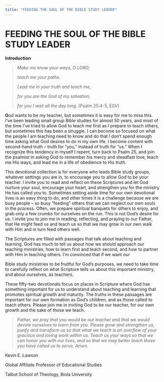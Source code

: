 ```yaml
---
title: "FEEDING THE SOUL OF THE BIBLE STUDY LEADER"
---
```

# FEEDING THE SOUL OF THE BIBLE STUDY LEADER

**Introduction**

> *Make me know your ways, O LORD;*
>
> *teach me your paths.*
>
> *Lead me in your truth and teach me,*
>
> *for you are the God of my salvation;*
>
> *for you I wait all the day long.* (Psalm 25:4-5, ESV)

**G**od wants to be my teacher, but sometimes it is easy for me to miss
this. I’ve been leading small group Bible studies for almost 50 years,
and most of the time I’ve tried to allow God to teach me first as I
prepare to teach others, but sometimes this has been a struggle. I can
become so focused on what the people I am teaching need to know and do
that I don’t spend enough time asking what God desires to do in my own
life. I become content with second-hand truth – truth for “you,” instead
of truth for “us.” When I recognize this tendency in myself I repent,
turn back to Psalm 25, and join the psalmist in asking God to remember
his mercy and steadfast love, teach me His ways, and lead me in a life
of obedience to His truth.

This devotional collection is for everyone who leads Bible study groups,
whatever settings you are in, to encourage you to allow God to be your
teacher. I invite you to read and reflect on these Scriptures and let
God nurture your soul, encourage your heart, and strengthen you for the
ministry He has called you to. Sometimes setting aside time for our own
devotional lives is an easy thing to do, and other times it is a
challenge because we are busy people – so busy “feeding” others that we
can neglect our own souls in the process. Often, we prepare spiritual
banquets for others to enjoy, and grab only a few crumbs for ourselves
on the run. This is not God’s desire for us. I invite you to join me in
reading, reflecting, and praying to our Father, that He might feed us
and teach us so that we may grow in our own walk with Him and in turn
feed others well.

The Scriptures are filled with passages that talk about teaching and
learning. God has much to tell us about how we should approach our
teaching ministries, how to learn first and teach second, and how to
partner with Him in teaching others. I’m convinced that if we want our

Bible study ministries to be fruitful for God’s purposes, we need to
take time to carefully reflect on what Scripture tells us about this
important ministry, and about ourselves, as teachers.

These fifty-two devotionals focus on places in Scripture where God has
something important for us to understand about teaching and learning
that promotes spiritual growth and maturity. The truths in these
passages are important for our own formation as God’s children, and as
those called to teach others. Please join me in inviting God to be our
teacher, for our own growth and the sake of those we teach.

> *Father, we pray that you would be our teacher and that we would
> devote ourselves to learn from you. Please grow and strengthen us,
> purify and transform us so that what we teach is an overflow of your
> gracious and loving work within us. Teach us your ways so that we can
> honor you with our lives, and so that we may better teach those you
> have called us to serve. Amen.*

Kevin E. Lawson

Global Affiliate Professor of Educational Studies

Talbot School of Theology, Biola University
